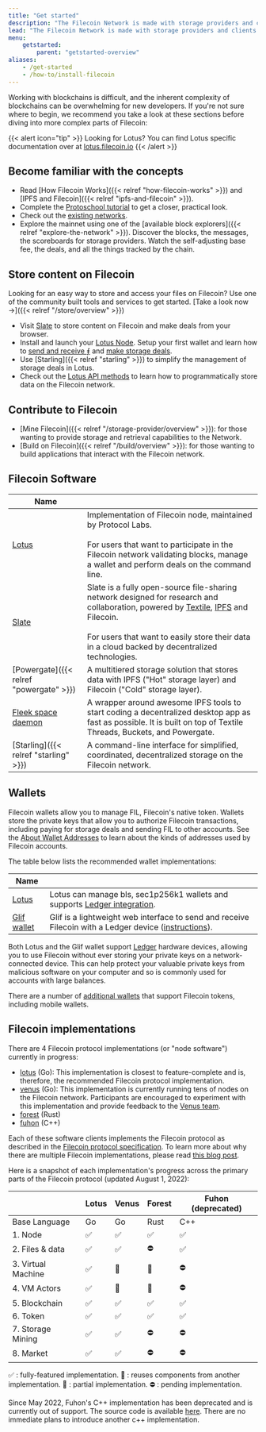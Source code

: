 ```yaml
---
title: "Get started"
description: "The Filecoin Network is made with storage providers and clients. They make deals and contribute to maintaining the Filecoin blockchain, obtaining storage services, and receiving rewards in the process. This section walks your through how to get started, build a node, and create a simple application."
lead: "The Filecoin Network is made with storage providers and clients. They make deals and contribute to maintaining the Filecoin blockchain, obtaining storage services, and receiving rewards in the process. This section walks your through how to get started, build a node, and create a simple application."
menu:
    getstarted:
        parent: "getstarted-overview"
aliases:
    - /get-started
    - /how-to/install-filecoin
---
```


Working with blockchains is difficult, and the inherent complexity of blockchains can be overwhelming for new developers. If you're not sure where to begin, we recommend you take a look at these sections before diving into more complex parts of Filecoin:

{{< alert icon="tip" >}}
Looking for Lotus? You can find Lotus specific documentation over at [lotus.filecoin.io](https://lotus.filecoin.io)
{{< /alert >}}

## Become familiar with the concepts

- Read [How Filecoin Works]({{< relref "how-filecoin-works" >}}) and [IPFS and Filecoin]({{< relref "ipfs-and-filecoin" >}}).
- Complete the [Protoschool tutorial](https://proto.school/verifying-storage-on-filecoin/) to get a closer, practical look.
- Check out the [existing networks](https://network.filecoin.io).
- Explore the mainnet using one of the [available block explorers]({{< relref "explore-the-network" >}}). Discover the blocks, the messages, the scoreboards for storage providers. Watch the self-adjusting base fee, the deals, and all the things tracked by the chain.

## Store content on Filecoin

Looking for an easy way to store and access your files on Filecoin? Use one of the community built tools and services to get started. [Take a look now →]({{< relref "/store/overview" >}})

- Visit [Slate](https://slate.host/) to store content on Filecoin and make deals from your browser.
- Install and launch your [Lotus Node](https://lotus.filecoin.io). Setup your first wallet and learn how to [send and receive ⨎](https://lotus.filecoin.io/docs/set-up/manage-fil/) and [make storage deals](https://lotus.filecoin.io/docs/storage-providers/manage-storage-deals/).
- Use [Starling]({{< relref "starling" >}}) to simplify the management of storage deals in Lotus.
- Check out the [Lotus API methods](https://lotus.filecoin.io/docs/apis/json-rpc/) to learn how to programmatically store data on the Filecoin network.

## Contribute to Filecoin

- [Mine Filecoin]({{< relref "/storage-provider/overview" >}}): for those wanting to provide storage and retrieval capabilities to the Network.
- [Build on Filecoin]({{< relref "/build/overview" >}}): for those wanting to build applications that interact with the Filecoin network.

## Filecoin Software

| Name                                                             |                                                                                                                                                                                                                                                                                         |
| ---------------------------------------------------------------- | --------------------------------------------------------------------------------------------------------------------------------------------------------------------------------------------------------------------------------------------------------------------------------------- |
| [Lotus](https://lotus.filecoin.io)                                         | Implementation of Filecoin node, maintained by Protocol Labs. <br /><br />For users that want to participate in the Filecoin network validating blocks, manage a wallet and perform deals on the command line.                                                                            |
| [Slate](https://slate.host/)                                       | Slate is a fully open-source file-sharing network designed for research and collaboration, powered by [Textile](https://textile.io), [IPFS](https://ipfs.io) and Filecoin. <br /><br /> For users that want to easily store their data in a cloud backed by decentralized technologies. |
| [Powergate]({{< relref "powergate" >}})                               | A multitiered storage solution that stores data with IPFS ("Hot" storage layer) and Filecoin ("Cold" storage layer).                                                                                                                                                                    |
| [Fleek space daemon](https://blog.fleek.co/posts/daemon-release) | A wrapper around awesome IPFS tools to start coding a decentralized desktop app as fast as possible. It is built on top of Textile Threads, Buckets, and Powergate.                                                                                                                      |
| [Starling]({{< relref "starling" >}})                                 | A command-line interface for simplified, coordinated, decentralized storage on the Filecoin network.                                                                                                                                                                                    |

## Wallets

Filecoin wallets allow you to manage FIL, Filecoin's native token. Wallets store the private keys that allow you to authorize Filecoin transactions, including paying for storage deals and sending FIL to other accounts. See the [About Wallet Addresses](https://lotus.filecoin.io/docs/set-up/manage-fil) to learn about the kinds of addresses used by Filecoin accounts.

The table below lists the recommended wallet implementations:

| Name                                             |                                                                                                                                                                                             |
| ------------------------------------------------ | ------------------------------------------------------------------------------------------------------------------------------------------------------------------------------------------- |
| [Lotus](https://lotus.filecoin.io)                         | Lotus can manage bls, sec1p256k1 wallets and supports [Ledger integration](https://lotus.filecoin.io/docs/set-up/manage-fil/#ledger).                                                                                                |
| [Glif wallet](https://wallet.glif.io/) | Glif is a lightweight web interface to send and receive Filecoin with a Ledger device ([instructions](https://reading.supply/@glif/install-the-filecoin-app-on-your-ledger-device-y33vhX)). |

Both Lotus and the Glif wallet support [Ledger](https://www.ledger.com/) hardware devices, allowing you to use Filecoin without ever storing your private keys on a network-connected device. This can help protect your valuable private keys from malicious software on your computer and so is commonly used for accounts with large balances.

There are a number of [additional wallets](https://docs.filecoin.io/reference/#other-wallets) that support Filecoin tokens, including mobile wallets.

## Filecoin implementations

There are 4 Filecoin protocol implementations (or "node software") currently in progress:

- [lotus](https://github.com/filecoin-project/lotus/) (Go): This implementation is closest to feature-complete and is, therefore, the recommended Filecoin protocol implementation.
- [venus](https://github.com/filecoin-project/venus) (Go): This implementation is currently running tens of nodes on the Filecoin network. Participants are encouraged to experiment with this implementation and provide feedback to the [Venus team](https://filecoinproject.slack.com/archives/CEHHJNJS3). 
- [forest](https://github.com/chainsafe/forest) (Rust)
- [fuhon](https://github.com/filecoin-project/cpp-filecoin) (C++)

Each of these software clients implements the Filecoin protocol as described in the [Filecoin protocol specification](https://filecoin-project.github.io/specs). To learn more about why there are multiple Filecoin implementations, please read [this blog post](https://filecoin.io/blog/announcing-filecoin-implementations-in-rust-and-c++/).

Here is a snapshot of each implementation's progress across the primary parts of the Filecoin protocol (updated August 1, 2022):

|                    | Lotus | Venus | Forest | Fuhon (deprecated)|
| ------------------ | ----- | ----- | ------ | ----- |
| Base Language      | Go    | Go    | Rust   | C++  |
| 1. Node            | ✅    | ✅    | ✅     | ✅    |
| 2. Files & data    | ✅    | ✅    | ⛔️     | ✅    |
| 3. Virtual Machine | ✅    | 🔄    | 🔄     | ⛔️    |
| 4. VM Actors       | ✅    | 🔄    | 🔄     | ⛔️    |
| 5. Blockchain      | ✅    | ✅    | ✅     | ✅    |
| 6. Token           | ✅    | ✅    | ✅     | ✅    |
| 7. Storage Mining  | ✅    | ✅    | ⛔️     | ⛔️    |
| 8. Market          | ✅    | ✅    | ⛔️     | ⛔️    |

✅ : fully-featured implementation. 
🔄 : reuses components from another implementation. 
🔶 : partial implementation. 
⛔️ : pending implementation. 

Since May 2022, Fuhon's C++ implementation has been deprecated and is currently out of support. The source code is available [here](https://github.com/filecoin-project/cpp-filecoin). There are no immediate plans to introduce another c++ implementation.
